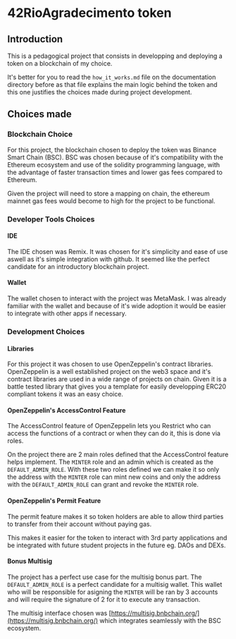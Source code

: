# 42RioAgradecimento token

## Introduction

This is a pedagogical project that consists in developping and deploying a token on a blockchain of my choice.

It's better for you to read the `how_it_works.md` file on the documentation directory before as that file explains
the main logic behind the token and this one justifies the choices made during project development.

## Choices made

### Blockchain Choice

For this project, the blockchain chosen to deploy the token was Binance Smart Chain (BSC). BSC was chosen
because of it's compatibility with the Ethereum ecosystem and use of the solidity programming language,
with the advantage of faster transaction times and lower gas fees compared to Ethereum.

Given the project will need to store a mapping on chain, the ethereum mainnet gas fees would become to high
for the project to be functional.

### Developer Tools Choices

#### IDE

The IDE chosen was Remix. It was chosen for it's simplicity and ease of use aswell as it's simple integration
with github. It seemed like the perfect candidate for an introductory blockchain project.

#### Wallet

The wallet chosen to interact with the project was MetaMask. I was already familiar with the wallet and because
of it's wide adoption it would be easier to integrate with other apps if necessary.

### Development Choices

#### Libraries
For this project it was chosen to use OpenZeppelin's contract libraries. OpenZeppelin is a well established
project on the web3 space and it's contract libraries are used in a wide range of projects on chain. Given it
is a battle tested library that gives you a template for easily developping ERC20 compliant tokens it was an
easy choice.

#### OpenZeppelin's AccessControl Feature
The AccessControl feature of OpenZeppelin lets you Restrict who can access the functions of a contract or
when they can do it, this is done via roles.

On the project there are 2 main roles defined that the AccessControl feature helps implement. The `MINTER` role
and an admin which is created as the `DEFAULT_ADMIN_ROLE`. With these two roles defined we can make it so only
the address with the `MINTER` role can mint new coins and only the address with the `DEFAULT_ADMIN_ROLE` can
grant and revoke the `MINTER` role.

#### OpenZeppelin's Permit Feature
The permit feature makes it so token holders are able to allow third parties to transfer from their account
without paying gas.

This makes it easier for the token to interact with 3rd party applications and be integrated with future student
projects in the future eg. DAOs and DEXs.

#### Bonus Multisig
The project has a perfect use case for the multisig bonus part. The `DEFAULT_ADMIN_ROLE` is a perfect candidate
for a multisig wallet. This wallet who will be responsible for asigning the `MINTER` will be ran by 3 accounts
and will require the signature of 2 for it to execute any transaction.

The multisig interface chosen was [https://multisig.bnbchain.org/](https://multisig.bnbchain.org/) which
integrates seamlessly with the BSC ecosystem.
